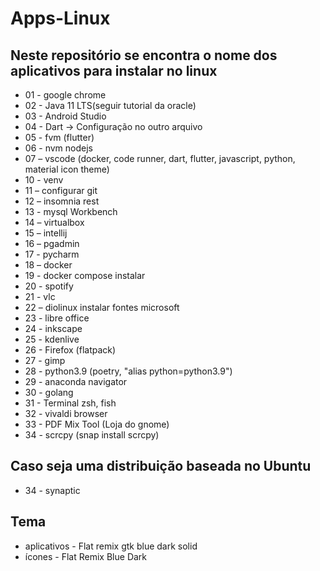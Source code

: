 # Apps-Linux
## Neste repositório se encontra o nome dos aplicativos para instalar no linux 

* 01 - google chrome 
* 02 - Java 11 LTS(seguir tutorial da oracle)
* 03 - Android Studio
* 04 - Dart -> Configuração no outro arquivo 
* 05 - fvm (flutter)
* 06 - nvm nodejs
* 07 – vscode (docker, code runner, dart, flutter, javascript, python, material icon theme)
* 10 - venv
* 11 – configurar git
* 12 – insomnia rest
* 13 - mysql Workbench
* 14 – virtualbox
* 15 – intellij
* 16 – pgadmin
* 17 - pycharm
* 18 – docker
* 19 - docker compose instalar
* 20 - spotify
* 21 - vlc
* 22 – diolinux instalar fontes microsoft
* 23 - libre office
* 24 - inkscape
* 25 - kdenlive
* 26 - Firefox (flatpack)
* 27 - gimp
* 28 - python3.9 (poetry, "alias python=python3.9")
* 29 - anaconda navigator 
* 30 - golang
* 31 - Terminal zsh, fish
* 32 - vivaldi browser
* 33 - PDF Mix Tool (Loja do gnome)
* 34 - scrcpy (snap install scrcpy)

## Caso seja uma distribuição baseada no Ubuntu
* 34 - synaptic

## Tema

* aplicativos - Flat remix gtk blue dark solid
* ícones - Flat Remix Blue Dark
